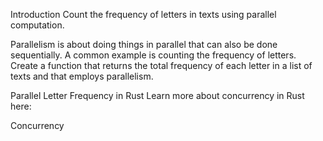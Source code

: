 Introduction
Count the frequency of letters in texts using parallel computation.

Parallelism is about doing things in parallel that can also be done sequentially. A common example is counting the frequency of letters. Create a function that returns the total frequency of each letter in a list of texts and that employs parallelism.

Parallel Letter Frequency in Rust
Learn more about concurrency in Rust here:

Concurrency